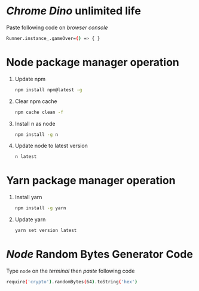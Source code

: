 # *Chrome Dino* unlimited life
Paste following code on *browser console*
```bash
Runner.instance_.gameOver=() => { }
```

# Node package manager operation
1. Update npm
   ```sh
   npm install npm@latest -g
   ```
2. Clear npm cache
   ```sh
   npm cache clean -f
   ```
3. Install n as node
   ```sh
   npm install -g n
   ```
4. Update node to latest version
   ```sh
   n latest
   ```
# Yarn package manager operation
1. Install yarn
   ```sh
   npm install -g yarn
   ```
2. Update yarn
   ```sh
   yarn set version latest

# *Node* Random Bytes Generator Code
Type `node` on the *terminal* then *paste* following code
```bash
require('crypto').randomBytes(64).toString('hex')
```
